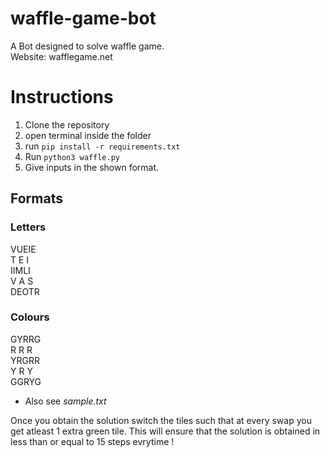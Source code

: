# waffle-game-bot

A Bot designed to solve waffle game. <br>
Website: wafflegame.net

# Instructions

1. Clone the repository
2. open terminal inside the folder
3. run `pip install -r requirements.txt`
4. Run `python3 waffle.py`
5. Give inputs in the shown format.

## Formats

### Letters

VUEIE<br>
T E I<br>
IIMLI<br>
V A S<br>
DEOTR<br>

### Colours

GYRRG<br>
R R R<br>
YRGRR<br>
Y R Y<br>
GGRYG<br>

- Also see _sample.txt_

Once you obtain the solution switch the tiles such that at every swap you get atleast 1 extra green tile.
This will ensure that the solution is obtained in less than or equal to 15 steps evrytime !
